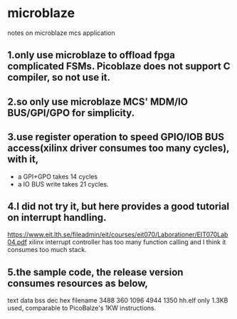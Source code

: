 # microblaze
notes on microblaze mcs application


## 1.only use microblaze to offload fpga complicated FSMs. Picoblaze does not support C compiler, so not use it.
## 2.so only use microblaze MCS' MDM/IO BUS/GPI/GPO for simplicity.
## 3.use register operation to speed GPIO/IOB BUS access(xilinx driver consumes too many cycles), with it,
  - a GPI+GPO takes 14 cycles
  - a IO BUS write takes 21 cycles.
## 4.I did not try it, but here provides a good tutorial on interrupt handling.
  https://www.eit.lth.se/fileadmin/eit/courses/eit070/Laborationer/EIT070Lab04.pdf
  xilinx interrupt controller has too many function calling and I think it consumes too much stack.
## 5.the sample code, the release version consumes resources as below, 
   text	   data	    bss	    dec	    hex	filename
   3488	    360	   1096	   4944	   1350	hh.elf
   only 1.3KB used, comparable to PicoBalze's 1KW instructions.
